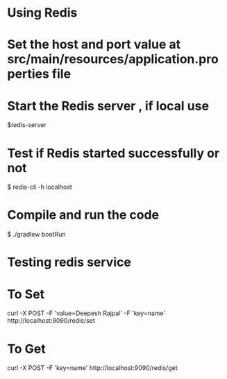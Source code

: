 # Using Redis 
# Set the host and port value at src/main/resources/application.properties file

# Start the Redis server , if local use 
$redis-server

# Test if Redis started successfully or not 
$ redis-cli -h localhost

# Compile and run the code
$ ./gradlew bootRun

# Testing redis service
# To Set
curl -X POST -F 'value=Deepesh Rajpal' -F 'key=name' http://localhost:9090/redis/set

# To Get
curl -X POST -F 'key=name' http://localhost:9090/redis/get